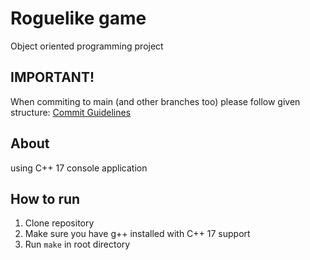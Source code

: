 # Roguelike game
Object oriented programming project

## IMPORTANT!
When commiting to main (and other branches too) please follow given structure:
[Commit Guidelines](https://github.com/angular/angular.js/blob/master/DEVELOPERS.md#-git-commit-guidelines)

## About
using C++ 17
console application

## How to run
1. Clone repository
2. Make sure you have g++ installed with C++ 17 support
3. Run `make` in root directory
